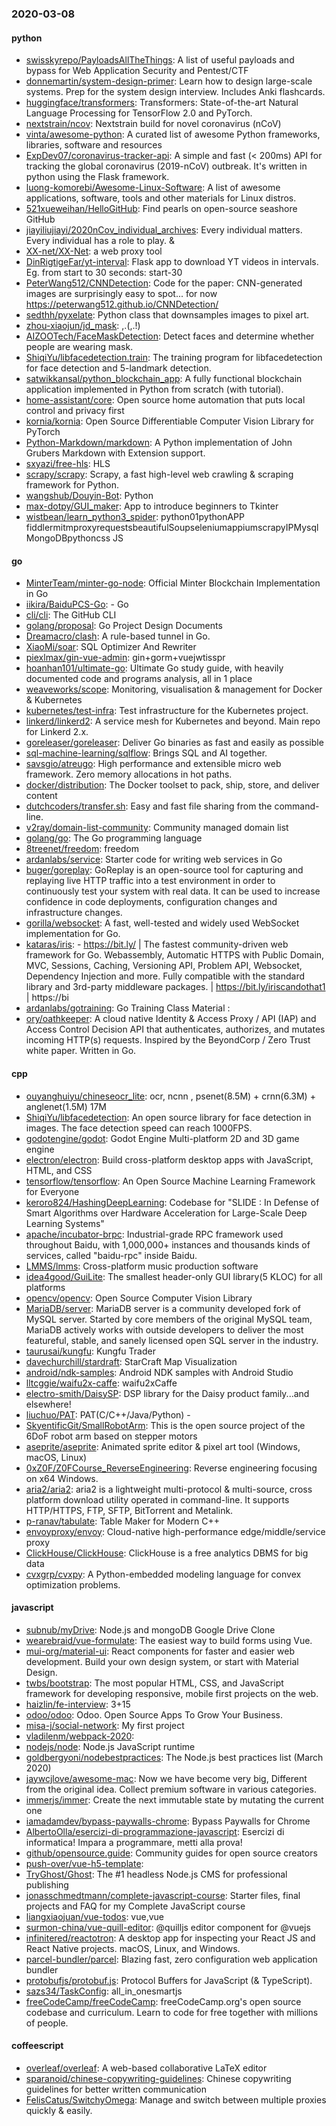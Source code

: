 ### 2020-03-08

#### python
* [swisskyrepo/PayloadsAllTheThings](https://github.com/swisskyrepo/PayloadsAllTheThings): A list of useful payloads and bypass for Web Application Security and Pentest/CTF
* [donnemartin/system-design-primer](https://github.com/donnemartin/system-design-primer): Learn how to design large-scale systems. Prep for the system design interview. Includes Anki flashcards.
* [huggingface/transformers](https://github.com/huggingface/transformers):  Transformers: State-of-the-art Natural Language Processing for TensorFlow 2.0 and PyTorch.
* [nextstrain/ncov](https://github.com/nextstrain/ncov): Nextstrain build for novel coronavirus (nCoV)
* [vinta/awesome-python](https://github.com/vinta/awesome-python): A curated list of awesome Python frameworks, libraries, software and resources
* [ExpDev07/coronavirus-tracker-api](https://github.com/ExpDev07/coronavirus-tracker-api):  A simple and fast (< 200ms) API for tracking the global coronavirus (2019-nCoV) outbreak. It's written in python using the  Flask framework.
* [luong-komorebi/Awesome-Linux-Software](https://github.com/luong-komorebi/Awesome-Linux-Software): A list of awesome applications, software, tools and other materials for Linux distros.
* [521xueweihan/HelloGitHub](https://github.com/521xueweihan/HelloGitHub): Find pearls on open-source seashore  GitHub 
* [jiayiliujiayi/2020nCov_individual_archives](https://github.com/jiayiliujiayi/2020nCov_individual_archives): Every individual matters. Every individual has a role to play.  & 
* [XX-net/XX-Net](https://github.com/XX-net/XX-Net): a web proxy tool
* [DinRigtigeFar/yt-interval](https://github.com/DinRigtigeFar/yt-interval): Flask app to download YT videos in intervals. Eg. from start to 30 seconds: start-30
* [PeterWang512/CNNDetection](https://github.com/PeterWang512/CNNDetection): Code for the paper: CNN-generated images are surprisingly easy to spot... for now https://peterwang512.github.io/CNNDetection/
* [sedthh/pyxelate](https://github.com/sedthh/pyxelate): Python class that downsamples images to pixel art.
* [zhou-xiaojun/jd_mask](https://github.com/zhou-xiaojun/jd_mask): ,.(,.!)
* [AIZOOTech/FaceMaskDetection](https://github.com/AIZOOTech/FaceMaskDetection):  Detect faces and determine whether people are wearing mask.
* [ShiqiYu/libfacedetection.train](https://github.com/ShiqiYu/libfacedetection.train): The training program for libfacedetection for face detection and 5-landmark detection.
* [satwikkansal/python_blockchain_app](https://github.com/satwikkansal/python_blockchain_app): A fully functional blockchain application implemented in Python from scratch (with tutorial).
* [home-assistant/core](https://github.com/home-assistant/core):  Open source home automation that puts local control and privacy first
* [kornia/kornia](https://github.com/kornia/kornia): Open Source Differentiable Computer Vision Library for PyTorch
* [Python-Markdown/markdown](https://github.com/Python-Markdown/markdown): A Python implementation of John Grubers Markdown with Extension support.
* [sxyazi/free-hls](https://github.com/sxyazi/free-hls):  HLS 
* [scrapy/scrapy](https://github.com/scrapy/scrapy): Scrapy, a fast high-level web crawling & scraping framework for Python.
* [wangshub/Douyin-Bot](https://github.com/wangshub/Douyin-Bot):  Python 
* [max-dotpy/GUI_maker](https://github.com/max-dotpy/GUI_maker): App to introduce beginners to Tkinter
* [wistbean/learn_python3_spider](https://github.com/wistbean/learn_python3_spider): python01pythonAPP fiddlermitmproxyrequestsbeautifulSoupseleniumappiumscrapyIPMysqlMongoDBpythoncss JS

#### go
* [MinterTeam/minter-go-node](https://github.com/MinterTeam/minter-go-node):  Official Minter Blockchain Implementation in Go
* [iikira/BaiduPCS-Go](https://github.com/iikira/BaiduPCS-Go):  - Go
* [cli/cli](https://github.com/cli/cli): The GitHub CLI
* [golang/proposal](https://github.com/golang/proposal): Go Project Design Documents
* [Dreamacro/clash](https://github.com/Dreamacro/clash): A rule-based tunnel in Go.
* [XiaoMi/soar](https://github.com/XiaoMi/soar): SQL Optimizer And Rewriter
* [piexlmax/gin-vue-admin](https://github.com/piexlmax/gin-vue-admin): gin+gorm+vuejwtisspr
* [hoanhan101/ultimate-go](https://github.com/hoanhan101/ultimate-go): Ultimate Go study guide, with heavily documented code and programs analysis, all in 1 place
* [weaveworks/scope](https://github.com/weaveworks/scope): Monitoring, visualisation & management for Docker & Kubernetes
* [kubernetes/test-infra](https://github.com/kubernetes/test-infra): Test infrastructure for the Kubernetes project.
* [linkerd/linkerd2](https://github.com/linkerd/linkerd2): A service mesh for Kubernetes and beyond. Main repo for Linkerd 2.x.
* [goreleaser/goreleaser](https://github.com/goreleaser/goreleaser): Deliver Go binaries as fast and easily as possible
* [sql-machine-learning/sqlflow](https://github.com/sql-machine-learning/sqlflow): Brings SQL and AI together.
* [savsgio/atreugo](https://github.com/savsgio/atreugo): High performance and extensible micro web framework. Zero memory allocations in hot paths.
* [docker/distribution](https://github.com/docker/distribution): The Docker toolset to pack, ship, store, and deliver content
* [dutchcoders/transfer.sh](https://github.com/dutchcoders/transfer.sh): Easy and fast file sharing from the command-line.
* [v2ray/domain-list-community](https://github.com/v2ray/domain-list-community): Community managed domain list
* [golang/go](https://github.com/golang/go): The Go programming language
* [8treenet/freedom](https://github.com/8treenet/freedom): freedom
* [ardanlabs/service](https://github.com/ardanlabs/service): Starter code for writing web services in Go
* [buger/goreplay](https://github.com/buger/goreplay): GoReplay is an open-source tool for capturing and replaying live HTTP traffic into a test environment in order to continuously test your system with real data. It can be used to increase confidence in code deployments, configuration changes and infrastructure changes.
* [gorilla/websocket](https://github.com/gorilla/websocket): A fast, well-tested and widely used WebSocket implementation for Go.
* [kataras/iris](https://github.com/kataras/iris):  - https://bit.ly/ | The fastest community-driven web framework for Go. Webassembly, Automatic HTTPS with Public Domain, MVC, Sessions, Caching, Versioning API, Problem API, Websocket, Dependency Injection and more. Fully compatible with the standard library and 3rd-party middleware packages. | https://bit.ly/iriscandothat1 | https://bi
* [ardanlabs/gotraining](https://github.com/ardanlabs/gotraining): Go Training Class Material :
* [ory/oathkeeper](https://github.com/ory/oathkeeper): A cloud native Identity & Access Proxy / API (IAP) and Access Control Decision API that authenticates, authorizes, and mutates incoming HTTP(s) requests. Inspired by the BeyondCorp / Zero Trust white paper. Written in Go.

#### cpp
* [ouyanghuiyu/chineseocr_lite](https://github.com/ouyanghuiyu/chineseocr_lite): ocr, ncnn , psenet(8.5M) + crnn(6.3M) + anglenet(1.5M) 17M
* [ShiqiYu/libfacedetection](https://github.com/ShiqiYu/libfacedetection): An open source library for face detection in images. The face detection speed can reach 1000FPS.
* [godotengine/godot](https://github.com/godotengine/godot): Godot Engine  Multi-platform 2D and 3D game engine
* [electron/electron](https://github.com/electron/electron): Build cross-platform desktop apps with JavaScript, HTML, and CSS
* [tensorflow/tensorflow](https://github.com/tensorflow/tensorflow): An Open Source Machine Learning Framework for Everyone
* [keroro824/HashingDeepLearning](https://github.com/keroro824/HashingDeepLearning): Codebase for "SLIDE : In Defense of Smart Algorithms over Hardware Acceleration for Large-Scale Deep Learning Systems"
* [apache/incubator-brpc](https://github.com/apache/incubator-brpc): Industrial-grade RPC framework used throughout Baidu, with 1,000,000+ instances and thousands kinds of services, called "baidu-rpc" inside Baidu.
* [LMMS/lmms](https://github.com/LMMS/lmms): Cross-platform music production software
* [idea4good/GuiLite](https://github.com/idea4good/GuiLite): The smallest header-only GUI library(5 KLOC) for all platforms
* [opencv/opencv](https://github.com/opencv/opencv): Open Source Computer Vision Library
* [MariaDB/server](https://github.com/MariaDB/server): MariaDB server is a community developed fork of MySQL server. Started by core members of the original MySQL team, MariaDB actively works with outside developers to deliver the most featureful, stable, and sanely licensed open SQL server in the industry.
* [taurusai/kungfu](https://github.com/taurusai/kungfu): Kungfu Trader
* [davechurchill/stardraft](https://github.com/davechurchill/stardraft): StarCraft Map Visualization
* [android/ndk-samples](https://github.com/android/ndk-samples): Android NDK samples with Android Studio
* [lltcggie/waifu2x-caffe](https://github.com/lltcggie/waifu2x-caffe): waifu2xCaffe
* [electro-smith/DaisySP](https://github.com/electro-smith/DaisySP): DSP library for the Daisy product family...and elsewhere!
* [liuchuo/PAT](https://github.com/liuchuo/PAT):  PAT(C/C++/Java/Python) - 
* [SkyentificGit/SmallRobotArm](https://github.com/SkyentificGit/SmallRobotArm): This is the open source project of the 6DoF robot arm based on stepper motors
* [aseprite/aseprite](https://github.com/aseprite/aseprite): Animated sprite editor & pixel art tool (Windows, macOS, Linux)
* [0xZ0F/Z0FCourse_ReverseEngineering](https://github.com/0xZ0F/Z0FCourse_ReverseEngineering): Reverse engineering focusing on x64 Windows.
* [aria2/aria2](https://github.com/aria2/aria2): aria2 is a lightweight multi-protocol & multi-source, cross platform download utility operated in command-line. It supports HTTP/HTTPS, FTP, SFTP, BitTorrent and Metalink.
* [p-ranav/tabulate](https://github.com/p-ranav/tabulate): Table Maker for Modern C++
* [envoyproxy/envoy](https://github.com/envoyproxy/envoy): Cloud-native high-performance edge/middle/service proxy
* [ClickHouse/ClickHouse](https://github.com/ClickHouse/ClickHouse): ClickHouse is a free analytics DBMS for big data
* [cvxgrp/cvxpy](https://github.com/cvxgrp/cvxpy): A Python-embedded modeling language for convex optimization problems.

#### javascript
* [subnub/myDrive](https://github.com/subnub/myDrive): Node.js and mongoDB Google Drive Clone
* [wearebraid/vue-formulate](https://github.com/wearebraid/vue-formulate): The easiest way to build forms using Vue.
* [mui-org/material-ui](https://github.com/mui-org/material-ui): React components for faster and easier web development. Build your own design system, or start with Material Design.
* [twbs/bootstrap](https://github.com/twbs/bootstrap): The most popular HTML, CSS, and JavaScript framework for developing responsive, mobile first projects on the web.
* [haizlin/fe-interview](https://github.com/haizlin/fe-interview):  3+15
* [odoo/odoo](https://github.com/odoo/odoo): Odoo. Open Source Apps To Grow Your Business.
* [misa-j/social-network](https://github.com/misa-j/social-network): My first project
* [vladilenm/webpack-2020](https://github.com/vladilenm/webpack-2020): 
* [nodejs/node](https://github.com/nodejs/node): Node.js JavaScript runtime 
* [goldbergyoni/nodebestpractices](https://github.com/goldbergyoni/nodebestpractices):  The Node.js best practices list (March 2020)
* [jaywcjlove/awesome-mac](https://github.com/jaywcjlove/awesome-mac):  Now we have become very big, Different from the original idea. Collect premium software in various categories.
* [immerjs/immer](https://github.com/immerjs/immer): Create the next immutable state by mutating the current one
* [iamadamdev/bypass-paywalls-chrome](https://github.com/iamadamdev/bypass-paywalls-chrome): Bypass Paywalls for Chrome
* [AlbertoOlla/esercizi-di-programmazione-javascript](https://github.com/AlbertoOlla/esercizi-di-programmazione-javascript): Esercizi di informatica! Impara a programmare, metti alla prova!
* [github/opensource.guide](https://github.com/github/opensource.guide):  Community guides for open source creators
* [push-over/vue-h5-template](https://github.com/push-over/vue-h5-template): 
* [TryGhost/Ghost](https://github.com/TryGhost/Ghost):  The #1 headless Node.js CMS for professional publishing
* [jonasschmedtmann/complete-javascript-course](https://github.com/jonasschmedtmann/complete-javascript-course): Starter files, final projects and FAQ for my Complete JavaScript course
* [liangxiaojuan/vue-todos](https://github.com/liangxiaojuan/vue-todos): vue,vue
* [surmon-china/vue-quill-editor](https://github.com/surmon-china/vue-quill-editor): @quilljs editor component for @vuejs
* [infinitered/reactotron](https://github.com/infinitered/reactotron): A desktop app for inspecting your React JS and React Native projects. macOS, Linux, and Windows.
* [parcel-bundler/parcel](https://github.com/parcel-bundler/parcel):  Blazing fast, zero configuration web application bundler
* [protobufjs/protobuf.js](https://github.com/protobufjs/protobuf.js): Protocol Buffers for JavaScript (& TypeScript).
* [sazs34/TaskConfig](https://github.com/sazs34/TaskConfig): all_in_onesmartjs
* [freeCodeCamp/freeCodeCamp](https://github.com/freeCodeCamp/freeCodeCamp): freeCodeCamp.org's open source codebase and curriculum. Learn to code for free together with millions of people.

#### coffeescript
* [overleaf/overleaf](https://github.com/overleaf/overleaf): A web-based collaborative LaTeX editor
* [sparanoid/chinese-copywriting-guidelines](https://github.com/sparanoid/chinese-copywriting-guidelines): Chinese copywriting guidelines for better written communication
* [FelisCatus/SwitchyOmega](https://github.com/FelisCatus/SwitchyOmega): Manage and switch between multiple proxies quickly & easily.
